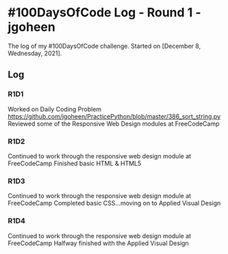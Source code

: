 # #100DaysOfCode Log - Round 1 - jgoheen

The log of my #100DaysOfCode challenge. Started on [December 8, Wednesday, 2021].

## Log

### R1D1 
Worked on Daily Coding Problem
https://github.com/jgoheen/PracticePython/blob/master/386_sort_string.py
Reviewed some of the Responsive Web Design modules at FreeCodeCamp

### R1D2
Continued to work through the responsive web design module at FreeCodeCamp
Finished basic HTML & HTML5

### R1D3
Continued to work through the responsive web design module at FreeCodeCamp
Completed basic CSS...moving on to Applied Visual Design

### R1D4
Continued to work through the responsive web design module at FreeCodeCamp
Halfway finished with the Applied Visual Design



